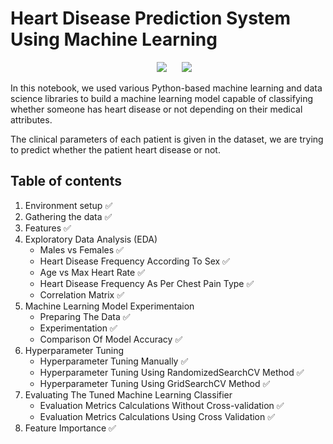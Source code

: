 # Heart Disease Prediction System Using Machine Learning
<p align=center><img src="https://img.shields.io/badge/Last%20Commit-November-brightgreen" hspace=20> <img src="https://img.shields.io/badge/Project%20Status-Open-brightgreen"></p>
<p>In this notebook, we used various Python-based machine learning and data science libraries to build a machine learning model capable of classifying whether someone has heart disease or not depending on their medical attributes.</p>
<p>The clinical parameters of each patient is given in the dataset, we are trying to predict whether the patient heart disease or not.</p>

## Table of contents
1. Environment setup :white_check_mark:
2. Gathering the data :white_check_mark:
3. Features :white_check_mark:
4. Exploratory Data Analysis (EDA)
    - Males vs Females :white_check_mark:
    - Heart Disease Frequency According To Sex :white_check_mark:
    - Age vs Max Heart Rate :white_check_mark:
    - Heart Disease Frequency As Per Chest Pain Type :white_check_mark:
    - Correlation Matrix :white_check_mark:
5. Machine Learning Model Experimentaion
    - Preparing The Data :white_check_mark:
    - Experimentation :white_check_mark:
    - Comparison Of Model Accuracy :white_check_mark:
6. Hyperparameter Tuning
    - Hyperparameter Tuning Manually :white_check_mark:
    - Hyperparameter Tuning Using RandomizedSearchCV Method :white_check_mark:
    - Hyperparameter Tuning Using GridSearchCV Method :white_check_mark:
7. Evaluating The Tuned Machine Learning Classifier
    - Evaluation Metrics Calculations Without Cross-validation :white_check_mark:
    - Evaluation Metrics Calculations Using Cross Validation :white_check_mark:
8. Feature Importance :white_check_mark:
